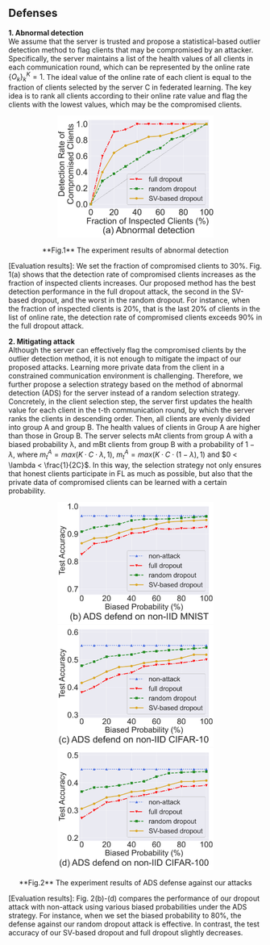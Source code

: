 ## Defenses
**1. Abnormal detection**\
We assume that the server is trusted and propose a statistical-based outlier detection method to flag clients that may be compromised by an attacker. Specifically, the server maintains a list of the health values of all clients in each communication round, which can be represented by the online rate $\{O_k\}_k^K=1$. The ideal value of the online rate of each client is equal to the fraction of clients selected by the server C in federated learning. The key idea is to rank all clients according to their online rate value and flag the clients with the lowest values, which may be the compromised clients.

<div align = center>
<img src ="https://github.com/wendyqwj/DropFL/blob/main/defense/img/fig_detection_00.png" class ="center" width="310px"> 
<p>**Fig.1** The experiment results of abnormal detection</p>
</div>

[Evaluation results]: We set the fraction of compromised clients to 30%. Fig. 1(a) shows that the detection rate of compromised clients increases as the fraction of inspected clients increases. Our proposed method has the best detection performance in the full dropout attack, the second in the SV-based dropout, and the worst in the random dropout. For instance, when the fraction of inspected clients is 20%, that is the last 20% of clients in the list of online rate, the detection rate of compromised clients exceeds 90% in the full dropout attack.

**2. Mitigating attack**\
Although the server can effectively flag the compromised clients by the outlier detection method, it is not enough to mitigate the impact of our proposed attacks. Learning more private data from the client in a constrained communication environment is challenging. Therefore, we further propose a selection strategy based on the method of abnormal detection (ADS) for the server instead of a random selection strategy. Concretely, in the client selection step, the server first updates the health value for each client in the t-th communication round, by which the server ranks the clients in descending order. Then, all clients are evenly divided into group A and group B. The health values of clients in Group A are higher than those in Group B. The server selects mAt clients from group A with a biased probability λ, and mBt clients from group B with a probability of $1 − \lambda$, where $m^A_t = max(K · C · \lambda, 1)$, $m^A_t = max(K · C · (1 − \lambda), 1)$ and $0 < \lambda < \frac{1}{2C}$. In this way, the selection strategy not only ensures that honest clients participate in FL as much as possible, but also that the private data of compromised clients can be learned with a certain probability.

<div align =center>
<img src ="https://github.com/wendyqwj/DropFL/blob/main/defense/img/fig_mnist_mlp_ads_00.png" class ="center" width="310px" alt="图片描述" title="The experiment results of abnormal detection"><img src ="https://github.com/wendyqwj/DropFL/blob/main/defense/img/fig_cifar_cnn_ads_00.png" class ="center" width="310px"><img src ="https://github.com/wendyqwj/DropFL/blob/main/defense/img/fig_cifar100_cnn_ads_00.png" class ="center" width="310px">
<p>**Fig.2** The experiment results of ADS defense against our attacks</p>
</div>

[Evaluation results]: Fig. 2(b)-(d) compares the performance of our dropout attack with non-attack using various biased probabilities under the ADS strategy. For instance, when we set the biased probability to 80%, the defense against our random dropout attack is effective. In contrast, the test accuracy of our SV-based dropout and full dropout slightly decreases.
